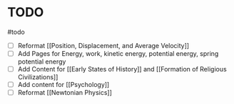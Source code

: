 # TODO

#todo

- [ ] Reformat [[Position, Displacement, and Average Velocity]]
- [ ] Add Pages for Energy, work, kinetic energy, potential energy, spring potential energy
- [ ] Add Content for [[Early States of History]] and [[Formation of Religious Civilizations]]
- [ ] Add content for [[Psychology]]
- [ ] Reformat [[Newtonian Physics]]